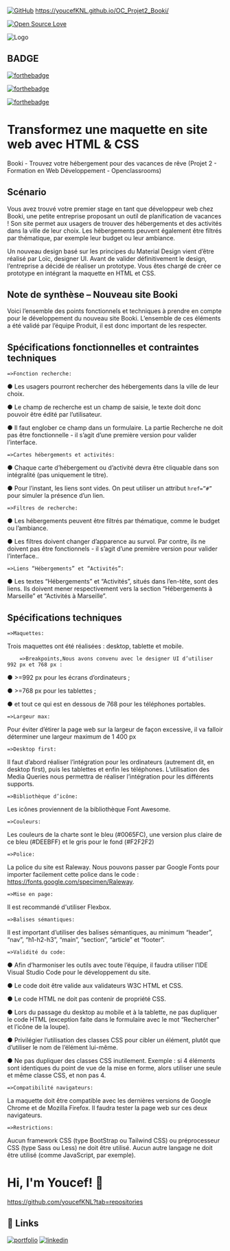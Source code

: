 [![GitHub](https://badgen.net/badge/icon/github?icon=github&label)](https://github.com) https://youcefKNL.github.io/OC_Projet2_Booki/

[![Open Source Love](https://badges.frapsoft.com/os/v1/open-source-200x33.png?v=103)](https://github.com/ellerbrock/open-source-badges/)




![Logo](https://meilleur-mooc.fr/wp-content/uploads/2021/11/Openclassrooms.png)


## BADGE 

[![forthebadge](https://forthebadge.com/images/badges/powered-by-water.svg)](https://forthebadge.com)

[![forthebadge](https://forthebadge.com/images/badges/uses-html.svg)](https://forthebadge.com)


[![forthebadge](https://forthebadge.com/images/badges/uses-css.svg)](https://forthebadge.com)
# Transformez une maquette en site web avec HTML & CSS

Booki - Trouvez votre hébergement pour des vacances de rêve
(Projet 2 - Formation en Web Développement - Openclassrooms)


## Scénario

Vous avez trouvé votre premier stage en tant que développeur web chez Booki, une petite entreprise proposant un outil de planification de vacances ! Son site permet aux usagers de trouver des hébergements et des activités dans la ville de leur choix. Les hébergements peuvent également être filtrés par thématique, par exemple leur budget ou leur ambiance.

Un nouveau design basé sur les principes du Material Design vient d’être réalisé par Loïc, designer UI. Avant de valider définitivement le design, l’entreprise a décidé de réaliser un prototype. Vous êtes chargé de créer ce prototype en intégrant la maquette en HTML et CSS.


## Note de synthèse – Nouveau site Booki

Voici l’ensemble des points fonctionnels et techniques à prendre en compte pour le développement du nouveau
site Booki. L’ensemble de ces éléments a été validé par l’équipe Produit, il est donc important de les respecter.


## Spécifications fonctionnelles et contraintes techniques

    =>Fonction recherche:

● Les usagers pourront rechercher des hébergements dans la ville de leur choix.

● Le champ de recherche est un champ de saisie, le texte doit donc pouvoir être
édité par l’utilisateur.

● Il faut englober ce champ dans un formulaire. La partie Recherche ne doit pas
être fonctionnelle - il s’agit d’une première version pour valider l’interface.

    =>Cartes hébergements et activités:

● Chaque carte d’hébergement ou d’activité devra être cliquable dans son
intégralité (pas uniquement le titre).

● Pour l’instant, les liens sont vides. On peut utiliser un attribut `href=”#”` pour
simuler la présence d’un lien.

    =>Filtres de recherche:

● Les hébergements peuvent être filtrés par thématique, comme le budget ou
l’ambiance.

● Les filtres doivent changer d’apparence au survol. Par contre, ils ne doivent pas
être fonctionnels - il s’agit d’une première version pour valider l’interface..

    =>Liens “Hébergements” et “Activités”:

● Les textes “Hébergements” et “Activités”, situés dans l’en-tête, sont des liens. Ils doivent mener respectivement vers la section “Hébergements à Marseille” et
“Activités à Marseille”.
## Spécifications techniques

    =>Maquettes:
Trois maquettes ont été réalisées : desktop, tablette et mobile.

        =>Breakpoints,Nous avons convenu avec le designer UI d’utiliser 992 px et 768 px :

● >=992 px pour les écrans d’ordinateurs ;

● >=768 px pour les tablettes ;

● et tout ce qui est en dessous de 768 pour les téléphones portables.

    =>Largeur max:
Pour éviter d’étirer la page web sur la largeur de façon excessive, il va falloir déterminer
une largeur maximum de 1 400 px

    =>Desktop first:
Il faut d’abord réaliser l’intégration pour les ordinateurs (autrement dit, en desktop first),
puis les tablettes et enfin les téléphones. L’utilisation des Media Queries nous permettra
de réaliser l’intégration pour les différents supports.

    =>Bibliothèque d’icône:
Les icônes proviennent de la bibliothèque Font Awesome.

    =>Couleurs: 
    
Les couleurs de la charte sont le bleu (#0065FC), une version plus claire de ce bleu
(#DEEBFF) et le gris pour le fond (#F2F2F2)

    =>Police: 

La police du site est Raleway. Nous pouvons passer par Google Fonts pour importer
facilement cette police dans le code : https://fonts.google.com/specimen/Raleway.

    =>Mise en page:
    
Il est recommandé d'utiliser Flexbox.

    =>Balises sémantiques:

 Il est important d’utiliser des balises sémantiques, au minimum “header”, “nav”,
“h1-h2-h3”, “main”, “section”, “article” et “footer”.

    =>Validité du code:

● Afin d’harmoniser les outils avec toute l’équipe, il faudra utiliser l’IDE Visual Studio
Code pour le développement du site.

● Le code doit être valide aux validateurs W3C HTML et CSS.

● Le code HTML ne doit pas contenir de propriété CSS.

● Lors du passage du desktop au mobile et à la tablette, ne pas dupliquer le code
HTML (exception faite dans le formulaire avec le mot “Rechercher” et l’icône de la
loupe).

● Privilégier l’utilisation des classes CSS pour cibler un élément, plutôt que d’utiliser
le nom de l’élément lui-même.

● Ne pas dupliquer des classes CSS inutilement. Exemple : si 4 éléments sont
identiques du point de vue de la mise en forme, alors utiliser une seule et même
classe CSS, et non pas 4.


    =>Compatibilité navigateurs:

 La maquette doit être compatible avec les dernières versions de Google Chrome et de
Mozilla Firefox. Il faudra tester la page web sur ces deux navigateurs.

    =>Restrictions: 
Aucun framework CSS (type BootStrap ou Tailwind CSS) ou préprocesseur CSS (type Sass ou Less) ne doit être utilisé.
Aucun autre langage ne doit être utilisé (comme JavaScript, par exemple).

# Hi, I'm Youcef! 👋

https://github.com/youcefKNL?tab=repositories


## 🔗 Links
[![portfolio](https://img.shields.io/badge/my_portfolio-000?style=for-the-badge&logo=ko-fi&logoColor=white)](https://.com/)
[![linkedin](https://img.shields.io/badge/linkedin-0A66C2?style=for-the-badge&logo=linkedin&logoColor=white)](https://www.linkedin.com/)

